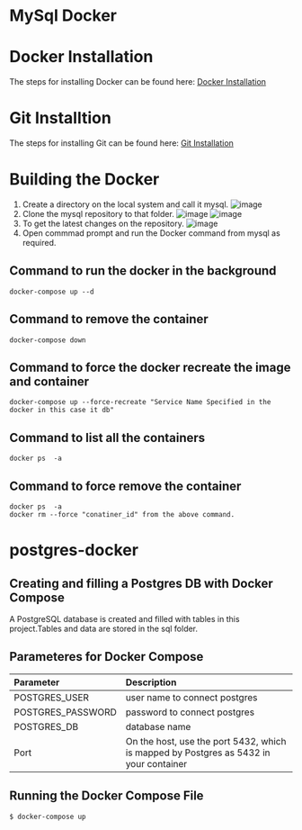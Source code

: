 # MySql Docker
# Docker Installation 
The steps for installing Docker can be found here:
  [Docker Installation](https://github.com/syntaxboard/docker-installation)
# Git Installtion 
The steps for installing Git can be found here:
  [Git Installation](https://github.com/syntaxboard/git-installtion)
# Building the Docker
1. Create a directory on the local system and call it mysql.
  ![image](https://user-images.githubusercontent.com/51730523/175397289-13dc6e85-fc9e-482c-9d9e-313412986cd7.png)
2. Clone the mysql repository to that folder.
  ![image](https://user-images.githubusercontent.com/51730523/175397784-8c7895c8-93c5-40d7-ac88-2d67f6b95f7f.png)
  ![image](https://user-images.githubusercontent.com/51730523/175398164-7fbb400e-67d9-4fa7-b99d-4a4a3496d6b7.png)
3. To get the latest changes on the repository.
   ![image](https://user-images.githubusercontent.com/51730523/175399685-61d0eb7d-04bd-42f4-8efe-2f067a5940a1.png)
4. Open commmad prompt and run the Docker command from mysql as required.

## Command to run the docker in the background
   ```
   docker-compose up --d
   ```
## Command to remove the container 
   ```
   docker-compose down
   ```
## Command to force the docker recreate the image and container
   ```
   docker-compose up --force-recreate "Service Name Specified in the docker in this case it db"
   ```
## Command to list all the containers
   ```
   docker ps  -a
   ```
## Command to force remove the container
   ```
   docker ps  -a
   docker rm --force "conatiner_id" from the above command.
   ```
# postgres-docker

## Creating and filling a Postgres DB with Docker Compose
A PostgreSQL database is created and filled with tables in this project.Tables and data are stored in the sql folder.

## Parameteres for Docker Compose
| Parameter          | Description|
| :---               |:----  | 
| POSTGRES_USER      |user name to connect postgres|
| POSTGRES_PASSWORD  |password to connect postgres|        
| POSTGRES_DB        |database name|
| Port               |On the host, use the port 5432, which is mapped by Postgres as 5432 in your container| 

## Running the Docker Compose File
```
$ docker-compose up
```
